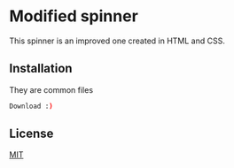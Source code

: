 # Modified spinner

This spinner is an improved one created in HTML and CSS.

## Installation

They are common files

```bash
Download :)
```


## License
[MIT](https://choosealicense.com/licenses/mit/)